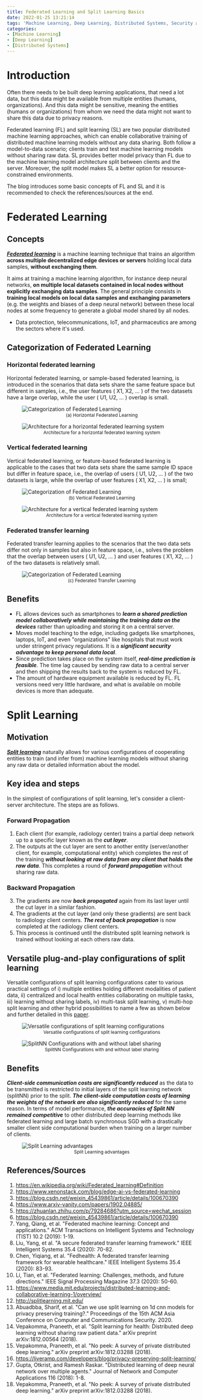 ```yaml
---
title: Federated Learning and Split Learning Basics
date: 2022-01-25 13:21:14
tags: 'Machine Learning, Deep Learning, Distributed Systems, Security and Privacy'
categories:
- [Machine Learning]
- [Deep Learning]
- [Distributed Systems]
---
```


# Introduction

Often there needs to be built deep learning applications, that need a lot data, but this data might be available from multiple entities (humans, organizations). And this data might be sensitive, meaning the entities (humans or organizations) from whom we need the data might not want to share this data due to privacy reasons.

Federated learning (FL) and split learning (SL) are two popular distributed machine learning approaches, which can enable collaborative training of distributed machine learning models without any data sharing. Both follow a model-to-data scenario; clients train and test machine learning models without sharing raw data. SL provides better model privacy than FL due to the machine learning model architecture split between clients and the server. Moreover, the split model makes SL a better option for resource-constrained environments.

The blog introduces some basic concepts of FL and SL and it is recommended to check the references/sources at the end.

# Federated Learning

## Concepts

***[Federated learning](https://en.wikipedia.org/wiki/Federated_learning#Definition)*** is a machine learning technique that trains an algorithm **across multiple decentralized edge devices or servers** holding local data samples, **without exchanging them**. 


It aims at training a machine learning algorithm, for instance deep neural networks, **on multiple local datasets contained in local nodes without explicitly exchanging data samples**. The general principle consists in **training local models on local data samples and exchanging parameters** (e.g. the weights and biases of a deep neural network) between these local nodes at some frequency to generate a global model shared by all nodes.

* Data protection, telecommunications, IoT, and pharmaceutics are among the sectors where it's used.

## Categorization of Federated Learning

### Horizontal federated learning

Horizontal federated learning, or sample-based federated learning, is introduced in the scenarios that data sets share the same feature space but different in samples, i.e., the user features ( X1, X2, … ) of the two datasets have a large overlap, while the user ( U1, U2, … ) overlap is small.

<figure>
    <img src="https://media.arxiv-vanity.com/render-output/5547782/HFL.png" alt="Categorization of Federated Learning">
    <figcaption align="center" style="font-size: 12px">(a) Horizontal Federated Learning</figcaption>
</figure>

<figure>
    <img src="https://media.arxiv-vanity.com/render-output/5547782/hfl_arc.png" alt="Architecture for a horizontal federated learning system">
    <figcaption align="center" style="font-size: 12px">Architecture for a horizontal federated learning system</figcaption>
</figure>

### Vertical federated learning

Vertical federated learning, or feature-based federated learning is applicable to the cases that two data sets share the same sample ID space but differ in feature space, i.e., the overlap of users ( U1, U2, … ) of the two datasets is large, while the overlap of user features ( X1, X2, … ) is small;

<figure>
    <img src="https://media.arxiv-vanity.com/render-output/5547782/VFL.png" alt="Categorization of Federated Learning">
    <figcaption align="center" style="font-size: 12px">(b) Vertical Federated Learning</figcaption>
</figure>

<figure>
    <img src="https://media.arxiv-vanity.com/render-output/5547782/3.png" alt="Architecture for a vertical federated learning system">
    <figcaption align="center" style="font-size: 12px">Architecture for a vertical federated learning system</figcaption>
</figure>

### Federated transfer learning

Federated transfer learning applies to the scenarios that the two data sets differ not only in samples but also in feature space, i.e., solves the problem that the overlap between users ( U1, U2, … ) and user features ( X1, X2, … ) of the two datasets is relatively small.

<figure>
    <img src="https://media.arxiv-vanity.com/render-output/5547782/FTL.png" alt="Categorization of Federated Learning">
    <figcaption align="center" style="font-size: 12px">(c) Federated Transfer Learning</figcaption>
</figure>

## Benefits

* FL allows devices such as smartphones to ***learn a shared prediction model collaboratively while maintaining the training data on the devices*** rather than uploading and storing it on a central server.
* Moves model teaching to the edge, including gadgets like smartphones, laptops, IoT, and even "organizations" like hospitals that must work under stringent privacy regulations. It is a ***significant security advantage to keep personal data local***.
* Since prediction takes place on the system itself, ***real-time prediction is feasible***. The time lag caused by sending raw data to a central server and then shipping the results back to the system is reduced by FL.
* The amount of hardware equipment available is reduced by FL. FL versions need very little hardware, and what is available on mobile devices is more than adequate.


# Split Learning

## Motivation

***[Split learning](https://scholar.google.com/scholar?hl=zh-CN&as_sdt=0%2C5&q=split+learning&btnG=)*** naturally allows for various configurations of cooperating entities to train (and infer from) machine learning models without sharing any raw data or detailed information about the model.

## Key idea and steps

In the simplest of configurations of split learning, let's consider a client-server architecture. The steps are as follows.
### Forward Propagation
1. Each client (for example, radiology center) trains a partial deep network up to a specific layer known as the ***cut layer***. 
2. The outputs at the cut layer are sent to another entity (server/another client, for example, computational entity) which completes the rest of the training ***without looking at raw data from any client that holds the raw data***. This completes a round of ***forward propagation*** without sharing raw data. 
### Backward Propagation
3. The gradients are now ***back propagated*** again from its last layer until the cut layer in a similar fashion. 
4. The gradients at the cut layer (and only these gradients) are sent back to radiology client centers. ***The rest of back propagation*** is now completed at the radiology client centers. 
5. This process is continued until the distributed split learning network is trained without looking at each others raw data.

<!-- <figure>
    <img src="SL.png" alt="Data flow between the client and the server in Algorithm 1 and 2">
    <figcaption align="center" style="font-size: 12px">Data flow between the client and the server in Algorithm 1 and 2</figcaption>
</figure> -->

## Versatile plug-and-play configurations of split learning

Versatile configurations of split learning configurations cater to various practical settings of 
i) multiple entities holding different modalities of patient data, 
ii) centralized and local health entities collaborating on multiple tasks, 
iii) learning without sharing labels, 
iv) multi-task split learning, 
v) multi-hop split learning and other hybrid possibilities to name a few as shown below and further detailed in this [paper](https://arxiv.org/pdf/1812.00564.pdf).

<figure>
    <img src="https://dam-prod.media.mit.edu/thumb/2018/12/11/splitConfig_C4njd4y.png.1400x1400.png" alt="Versatile configurations of split learning configurations">
    <figcaption align="center" style="font-size: 12px">Versatile configurations of split learning configurations</figcaption>
</figure>

<figure>
    <img src="https://miro.medium.com/max/1400/1*G70zWOQ8e6YgBsx641Obmw.png" alt="SplitNN Configurations with and without label sharing">
    <figcaption align="center" style="font-size: 12px">SplitNN Configurations with and without label sharing</figcaption>
</figure>

## Benefits

***Client-side communication costs are significantly reduced*** as the data to be transmitted is restricted to initial layers of the split learning network (splitNN) prior to the split. ***The client-side computation costs of learning the weights of the network are also significantly reduced*** for the same reason. In terms of model performance, ***the accuracies of Split NN remained competitive*** to other distributed deep learning methods like federated learning and large batch synchronous SGD with a drastically smaller client side computational burden when training on a larger number of clients.

<figure>
    <img src="https://miro.medium.com/max/1400/1*Jdy8C7tCZHlBFjVz5xKvCA.png" alt="Split Learning advantages">
    <figcaption align="center" style="font-size: 12px">Split Learning advantages</figcaption>
</figure>

## References/Sources

1. https://en.wikipedia.org/wiki/Federated_learning#Definition
2. https://www.xenonstack.com/blog/edge-ai-vs-federated-learning
3. https://blog.csdn.net/weixin_45439861/article/details/100670390
4. https://www.arxiv-vanity.com/papers/1902.04885/
5. https://zhuanlan.zhihu.com/p/79284686?utm_source=wechat_session
6. https://blog.csdn.net/weixin_45439861/article/details/100670390
7. Yang, Qiang, et al. "Federated machine learning: Concept and applications." ACM Transactions on Intelligent Systems and Technology (TIST) 10.2 (2019): 1-19.
8. Liu, Yang, et al. "A secure federated transfer learning framework." IEEE Intelligent Systems 35.4 (2020): 70-82.
9. Chen, Yiqiang, et al. "Fedhealth: A federated transfer learning framework for wearable healthcare." IEEE Intelligent Systems 35.4 (2020): 83-93.
10. Li, Tian, et al. "Federated learning: Challenges, methods, and future directions." IEEE Signal Processing Magazine 37.3 (2020): 50-60.
11. https://www.media.mit.edu/projects/distributed-learning-and-collaborative-learning-1/overview/
12. http://splitlearning.mit.edu/
13. Abuadbba, Sharif, et al. "Can we use split learning on 1d cnn models for privacy preserving training?." Proceedings of the 15th ACM Asia Conference on Computer and Communications Security. 2020.
14. Vepakomma, Praneeth, et al. "Split learning for health: Distributed deep learning without sharing raw patient data." arXiv preprint arXiv:1812.00564 (2018).
15. Vepakomma, Praneeth, et al. "No peek: A survey of private distributed deep learning." arXiv preprint arXiv:1812.03288 (2018).
16. https://liveramp.com/developers/blog/privacy-preserving-split-learning/
17. Gupta, Otkrist, and Ramesh Raskar. "Distributed learning of deep neural network over multiple agents." Journal of Network and Computer Applications 116 (2018): 1-8.
18. Vepakomma, Praneeth, et al. "No peek: A survey of private distributed deep learning." arXiv preprint arXiv:1812.03288 (2018).